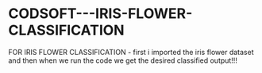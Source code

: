 # CODSOFT---IRIS-FLOWER-CLASSIFICATION
FOR IRIS FLOWER CLASSIFICATION - first i imported the iris flower dataset and then when we run the code we get the desired classified output!!!
